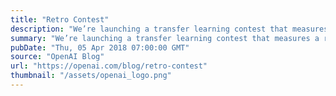 ```yaml
---
title: "Retro Contest"
description: "We’re launching a transfer learning contest that measures a reinforcement learning algorithm’s ability to generalize from previous experience."
summary: "We’re launching a transfer learning contest that measures a reinforcement learning algorithm’s ability to generalize from previous experience."
pubDate: "Thu, 05 Apr 2018 07:00:00 GMT"
source: "OpenAI Blog"
url: "https://openai.com/blog/retro-contest"
thumbnail: "/assets/openai_logo.png"
---
```


